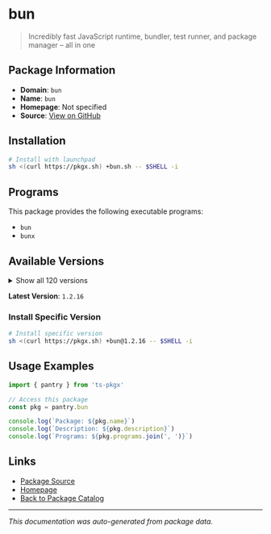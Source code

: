 # bun

> Incredibly fast JavaScript runtime, bundler, test runner, and package manager – all in one

## Package Information

- **Domain**: `bun`
- **Name**: `bun`
- **Homepage**: Not specified
- **Source**: [View on GitHub](https://github.com/pkgxdev/pantry/tree/main/projects/bun.sh/package.yml)

## Installation

```bash
# Install with launchpad
sh <(curl https://pkgx.sh) +bun.sh -- $SHELL -i
```

## Programs

This package provides the following executable programs:

- `bun`
- `bunx`

## Available Versions

<details>
<summary>Show all 120 versions</summary>

- `1.2.16`, `1.2.15`, `1.2.14`, `1.2.13`, `1.2.12`
- `1.2.11`, `1.2.10`, `1.2.9`, `1.2.8`, `1.2.7`
- `1.2.6`, `1.2.5`, `1.2.4`, `1.2.3`, `1.2.2`
- `1.2.1`, `1.2.0`, `1.1.45`, `1.1.44`, `1.1.43`
- `1.1.42`, `1.1.41`, `1.1.40`, `1.1.39`, `1.1.38`
- `1.1.37`, `1.1.36`, `1.1.35`, `1.1.34`, `1.1.33`
- `1.1.32`, `1.1.31`, `1.1.30`, `1.1.29`, `1.1.28`
- `1.1.27`, `1.1.26`, `1.1.25`, `1.1.24`, `1.1.23`
- `1.1.22`, `1.1.21`, `1.1.20`, `1.1.19`, `1.1.18`
- `1.1.17`, `1.1.16`, `1.1.15`, `1.1.14`, `1.1.13`
- `1.1.12`, `1.1.11`, `1.1.10`, `1.1.9`, `1.1.8`
- `1.1.7`, `1.1.6`, `1.1.5`, `1.1.4`, `1.1.3`
- `1.1.2`, `1.1.1`, `1.1.0`, `1.0.36`, `1.0.35`
- `1.0.34`, `1.0.33`, `1.0.32`, `1.0.31`, `1.0.30`
- `1.0.29`, `1.0.28`, `1.0.27`, `1.0.26`, `1.0.25`
- `1.0.24`, `1.0.23`, `1.0.22`, `1.0.21`, `1.0.20`
- `1.0.19`, `1.0.18`, `1.0.17`, `1.0.16`, `1.0.14`
- `1.0.13`, `1.0.12`, `1.0.11`, `1.0.10`, `1.0.9`
- `1.0.8`, `1.0.7`, `1.0.6`, `1.0.5`, `1.0.4`
- `1.0.3`, `1.0.2`, `1.0.1`, `1.0.0`, `0.8.1`
- `0.8.0`, `0.7.2`, `0.7.1`, `0.7.0`, `0.6.14`
- `0.6.13`, `0.6.12`, `0.6.11`, `0.6.10`, `0.6.8`
- `0.6.7`, `0.6.6`, `0.6.5`, `0.6.4`, `0.6.3`
- `0.6.2`, `0.6.1`, `0.6.0`, `0.5.9`, `0.5.6`

</details>

**Latest Version**: `1.2.16`

### Install Specific Version

```bash
# Install specific version
sh <(curl https://pkgx.sh) +bun@1.2.16 -- $SHELL -i
```

## Usage Examples

```typescript
import { pantry } from 'ts-pkgx'

// Access this package
const pkg = pantry.bun

console.log(`Package: ${pkg.name}`)
console.log(`Description: ${pkg.description}`)
console.log(`Programs: ${pkg.programs.join(', ')}`)
```

## Links

- [Package Source](https://github.com/pkgxdev/pantry/tree/main/projects/bun.sh/package.yml)
- [Homepage](#)
- [Back to Package Catalog](../package-catalog.md)

---

*This documentation was auto-generated from package data.*
